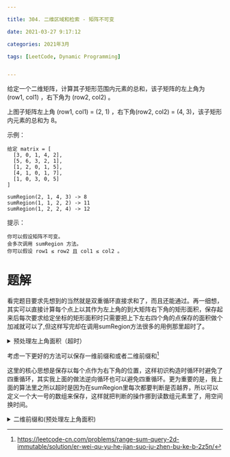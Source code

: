 ```yaml
---

title: 304. 二维区域和检索 - 矩阵不可变

date: 2021-03-27 9:17:12

categories: 2021年3月

tags: [LeetCode, Dynamic Programming]


---
```




给定一个二维矩阵，计算其子矩形范围内元素的总和，该子矩阵的左上角为 (row1, col1) ，右下角为 (row2, col2) 。


<!-- more -->



上图子矩阵左上角 (row1, col1) = (2, 1) ，右下角(row2, col2) = (4, 3)，该子矩形内元素的总和为 8。



示例：
    
    给定 matrix = [
      [3, 0, 1, 4, 2],
      [5, 6, 3, 2, 1],
      [1, 2, 0, 1, 5],
      [4, 1, 0, 1, 7],
      [1, 0, 3, 0, 5]
    ]
    
    sumRegion(2, 1, 4, 3) -> 8
    sumRegion(1, 1, 2, 2) -> 11
    sumRegion(1, 2, 2, 4) -> 12


提示：
    
    你可以假设矩阵不可变。
    会多次调用 sumRegion 方法。
    你可以假设 row1 ≤ row2 且 col1 ≤ col2 。

# 题解
看完题目要求先想到的当然就是双重循环直接求和了，而且还能通过。再一细想，其实可以直接计算每个点上以其作为左上角的到大矩阵右下角的矩形面积，保存起来后每次要求给定坐标的矩形面积时只需要把上下左右四个角的点保存的面积做个加减就可以了,但这样写完却在调用sumRegion方法很多的用例那里超时了。


<details>
    <summary>预处理左上角面积（超时）</summary>

```
class NumMatrix {

    public int[][] sum;
    public NumMatrix(int[][] matrix) {
        sum = new int[matrix.length][matrix[0].length];

        for (int i = 0; i < matrix.length; i++) {
            for (int j = 0; j < matrix[0].length; j++) {
                for (int k = i; k < matrix.length; k++) {
                    for (int l = j; l < matrix[0].length; l++) {
                        sum[i][j] += matrix[k][l];
                    }
                }
//                System.out.printf("%d ", sum[i][j]);
            }
//            System.out.println();
        }
    }
    
    public int sumRegion(int row1, int col1, int row2, int col2) {

        int leftBottom,rightTop,rightBottom;
        leftBottom = (row2 + 1 < sum.length) ? sum[row2 + 1][col1] : 0;
        rightTop = (col2 + 1 < sum[0].length) ? sum[row1][col2 + 1] : 0;
        rightBottom = ((row2 + 1 < sum.length) && (col2 + 1 < sum[0].length)) ? sum[row2 + 1][col2 + 1] : 0;
        return sum[row1][col1] - leftBottom - rightTop + rightBottom;
    }
}
```
</details>


考虑一下更好的方法可以保存一维前缀和或者二维前缀和[^1]


这里的核心思想是保存以每个点作为右下角的位置，这样初识构造时循环时避免了四重循环，其实我上面的做法逆向循环也可以避免四重循环。更为重要的是，我上面的算法里之所以超时是因为在sumRegion里每次都要判断是否越界，所以可以定义一个大一号的数组来保存，这样就把判断的操作挪到读数组元素里了，用空间换时间。

<details>
    <summary>二维前缀和(预处理左上角面积)</summary>

```
class NumMatrix {
    public int[][] sum;
    public NumMatrix(int[][] matrix) {
        sum = new int[matrix.length+1][matrix[0].length+1];
        for (int i = matrix.length - 1; i >= 0; i--) {
            for (int j = matrix[0].length - 1; j >= 0; j--) {
                sum[i][j] = matrix[i][j] + sum[i + 1][j] + sum[i][j + 1] - sum[i + 1][j + 1];
            }
        }
    }
    public int sumRegion(int row1, int col1, int row2, int col2) {
        return sum[row1][col1] - sum[row2 + 1][col1] - sum[row1][col2 + 1] + sum[row2 + 1][col2 + 1];
    }
}
```
</details>


[^1]: https://leetcode-cn.com/problems/range-sum-query-2d-immutable/solution/er-wei-qu-yu-he-jian-suo-ju-zhen-bu-ke-b-2z5n/